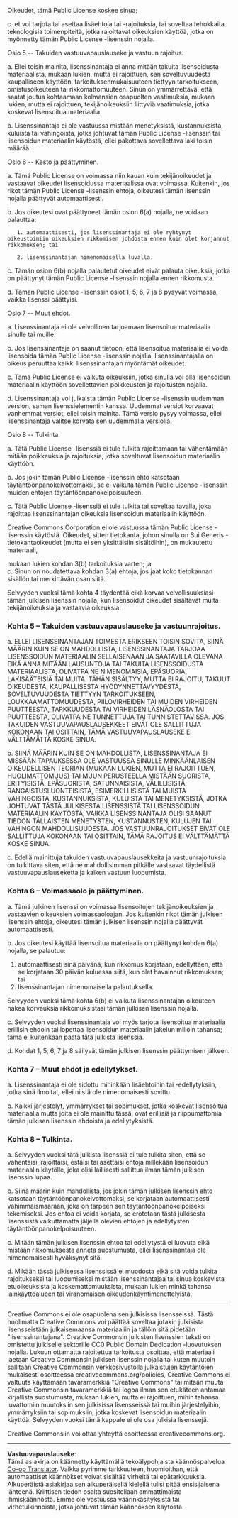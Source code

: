 <!--
CO_OP_TRANSLATOR_METADATA:
{
  "original_hash": "45ab63a2cd8f5faef6c9b150618837a4",
  "translation_date": "2025-08-28T19:52:34+00:00",
  "source_file": "lessons/sketchnotes/LICENSE.md",
  "language_code": "fi"
}
-->
Oikeudet, tämä Public License koskee sinua;

  c. et voi tarjota tai asettaa lisäehtoja tai -rajoituksia, tai soveltaa tehokkaita teknologisia toimenpiteitä, jotka rajoittavat oikeuksien käyttöä, jotka on myönnetty tämän Public License -lisenssin nojalla.

Osio 5 -- Takuiden vastuuvapauslauseke ja vastuun rajoitus.

  a. Ellei toisin mainita, lisenssinantaja ei anna mitään takuita lisensoidusta materiaalista, mukaan lukien, mutta ei rajoittuen, sen soveltuvuudesta kaupalliseen käyttöön, tarkoituksenmukaisuuteen tiettyyn tarkoitukseen, omistusoikeuteen tai rikkomattomuuteen. Sinun on ymmärrettävä, että saatat joutua kohtaamaan kolmansien osapuolten vaatimuksia, mukaan lukien, mutta ei rajoittuen, tekijänoikeuksiin liittyviä vaatimuksia, jotka koskevat lisensoitua materiaalia.

  b. Lisenssinantaja ei ole vastuussa mistään menetyksistä, kustannuksista, kuluista tai vahingoista, jotka johtuvat tämän Public License -lisenssin tai lisensoidun materiaalin käytöstä, ellei pakottava sovellettava laki toisin määrää.

Osio 6 -- Kesto ja päättyminen.

  a. Tämä Public License on voimassa niin kauan kuin tekijänoikeudet ja vastaavat oikeudet lisensoidussa materiaalissa ovat voimassa. Kuitenkin, jos rikot tämän Public License -lisenssin ehtoja, oikeutesi tämän lisenssin nojalla päättyvät automaattisesti.

  b. Jos oikeutesi ovat päättyneet tämän osion 6(a) nojalla, ne voidaan palauttaa:

       1. automaattisesti, jos lisenssinantaja ei ole ryhtynyt oikeustoimiin oikeuksien rikkomisen johdosta ennen kuin olet korjannut rikkomuksen; tai

       2. lisenssinantajan nimenomaisella luvalla.

  c. Tämän osion 6(b) nojalla palautetut oikeudet eivät palauta oikeuksia, jotka on päättynyt tämän Public License -lisenssin nojalla ennen rikkomusta.

  d. Tämän Public License -lisenssin osiot 1, 5, 6, 7 ja 8 pysyvät voimassa, vaikka lisenssi päättyisi.

Osio 7 -- Muut ehdot.

  a. Lisenssinantaja ei ole velvollinen tarjoamaan lisensoitua materiaalia sinulle tai muille. 

  b. Jos lisenssinantaja on saanut tietoon, että lisensoitua materiaalia ei voida lisensoida tämän Public License -lisenssin nojalla, lisenssinantajalla on oikeus peruuttaa kaikki lisenssinantajan myöntämät oikeudet.

  c. Tämä Public License ei vaikuta oikeuksiin, jotka sinulla voi olla lisensoidun materiaalin käyttöön sovellettavien poikkeusten ja rajoitusten nojalla.

  d. Lisenssinantaja voi julkaista tämän Public License -lisenssin uudemman version, saman lisenssielementin kanssa. Uudemmat versiot korvaavat vanhemmat versiot, ellei toisin mainita. Tämä versio pysyy voimassa, ellei lisenssinantaja valitse korvata sen uudemmalla versiolla.

Osio 8 -- Tulkinta.

  a. Tätä Public License -lisenssiä ei tule tulkita rajoittamaan tai vähentämään mitään poikkeuksia ja rajoituksia, jotka soveltuvat lisensoidun materiaalin käyttöön.

  b. Jos jokin tämän Public License -lisenssin ehto katsotaan täytäntöönpanokelvottomaksi, se ei vaikuta tämän Public License -lisenssin muiden ehtojen täytäntöönpanokelpoisuuteen.

  c. Tätä Public License -lisenssiä ei tule tulkita tai soveltaa tavalla, joka rajoittaa lisenssinantajan oikeuksia lisensoidun materiaalin käyttöön.

Creative Commons Corporation ei ole vastuussa tämän Public License -lisenssin käytöstä.
Oikeudet, sitten tietokanta, johon sinulla on Sui Generis -tietokantaoikeudet (mutta ei sen yksittäisiin sisältöihin), on mukautettu materiaali,

mukaan lukien kohdan 3(b) tarkoituksia varten; ja  
c. Sinun on noudatettava kohdan 3(a) ehtoja, jos jaat koko tietokannan sisällön tai merkittävän osan siitä.

Selvyyden vuoksi tämä kohta 4 täydentää eikä korvaa velvollisuuksiasi tämän julkisen lisenssin nojalla, kun lisensoidut oikeudet sisältävät muita tekijänoikeuksia ja vastaavia oikeuksia.

### Kohta 5 – Takuiden vastuuvapauslauseke ja vastuunrajoitus.

a. ELLEI LISENSSINANTAJAN TOIMESTA ERIKSEEN TOISIN SOVITA, SIINÄ MÄÄRIN KUIN SE ON MAHDOLLISTA, LISENSSINANTAJA TARJOAA LISENSSOIDUN MATERIAALIN SELLAISENAAN JA SAATAVILLA OLEVANA EIKÄ ANNA MITÄÄN LAUSUNTOJA TAI TAKUITA LISENSSOIDUSTA MATERIAALISTA, OLIVATPA NE NIMENOMAISIA, EPÄSUORIA, LAKISÄÄTEISIÄ TAI MUITA. TÄHÄN SISÄLTYY, MUTTA EI RAJOITU, TAKUUT OIKEUDESTA, KAUPALLISESTA HYÖDYNNETTÄVYYDESTÄ, SOVELTUVUUDESTA TIETTYYN TARKOITUKSEEN, LOUKKAAMATTOMUUDESTA, PIILOVIRHEIDEN TAI MUIDEN VIRHEIDEN PUUTTEESTA, TARKKUUDESTA TAI VIRHEIDEN LÄSNÄOLOSTA TAI PUUTTEESTA, OLIVATPA NE TUNNETTUJA TAI TUNNISTETTAVISSA. JOS TAKUIDEN VASTUUVAPAUSLAUSEKKEET EIVÄT OLE SALLITTUJA KOKONAAN TAI OSITTAIN, TÄMÄ VASTUUVAPAUSLAUSEKE EI VÄLTTÄMÄTTÄ KOSKE SINUA.

b. SIINÄ MÄÄRIN KUIN SE ON MAHDOLLISTA, LISENSSINANTAJA EI MISSÄÄN TAPAUKSESSA OLE VASTUUSSA SINULLE MINKÄÄNLAISEN OIKEUDELLISEN TEORIAN (MUKAAN LUKIEN, MUTTA EI RAJOITTUEN, HUOLIMATTOMUUS) TAI MUUN PERUSTEELLA MISTÄÄN SUORISTA, ERITYISISTÄ, EPÄSUORISTA, SATUNNAISISTA, VÄLILLISISTÄ, RANGAISTUSLUONTEISISTA, ESIMERKILLISISTÄ TAI MUISTA VAHINGOISTA, KUSTANNUKSISTA, KULUISTA TAI MENETYKSISTÄ, JOTKA JOHTUVAT TÄSTÄ JULKISESTA LISENSSISTÄ TAI LISENSSOIDUN MATERIAALIN KÄYTÖSTÄ, VAIKKA LISENSSINANTAJA OLISI SAANUT TIEDON TÄLLAISTEN MENETYSTEN, KUSTANNUSTEN, KULUJEN TAI VAHINGON MAHDOLLISUUDESTA. JOS VASTUUNRAJOITUKSET EIVÄT OLE SALLITTUJA KOKONAAN TAI OSITTAIN, TÄMÄ RAJOITUS EI VÄLTTÄMÄTTÄ KOSKE SINUA.

c. Edellä mainittuja takuiden vastuuvapauslausekkeita ja vastuunrajoituksia on tulkittava siten, että ne mahdollisimman pitkälle vastaavat täydellistä vastuuvapauslauseketta ja kaiken vastuun luopumista.

### Kohta 6 – Voimassaolo ja päättyminen.

a. Tämä julkinen lisenssi on voimassa lisensoitujen tekijänoikeuksien ja vastaavien oikeuksien voimassaoloajan. Jos kuitenkin rikot tämän julkisen lisenssin ehtoja, oikeutesi tämän julkisen lisenssin nojalla päättyvät automaattisesti.

b. Jos oikeutesi käyttää lisensoitua materiaalia on päättynyt kohdan 6(a) nojalla, se palautuu:

1. automaattisesti sinä päivänä, kun rikkomus korjataan, edellyttäen, että se korjataan 30 päivän kuluessa siitä, kun olet havainnut rikkomuksen; tai  
2. lisenssinantajan nimenomaisella palautuksella.

Selvyyden vuoksi tämä kohta 6(b) ei vaikuta lisenssinantajan oikeuteen hakea korvauksia rikkomuksistasi tämän julkisen lisenssin nojalla.

c. Selvyyden vuoksi lisenssinantaja voi myös tarjota lisensoitua materiaalia erillisin ehdoin tai lopettaa lisensoidun materiaalin jakelun milloin tahansa; tämä ei kuitenkaan päätä tätä julkista lisenssiä.

d. Kohdat 1, 5, 6, 7 ja 8 säilyvät tämän julkisen lisenssin päättymisen jälkeen.

### Kohta 7 – Muut ehdot ja edellytykset.

a. Lisenssinantaja ei ole sidottu mihinkään lisäehtoihin tai -edellytyksiin, jotka sinä ilmoitat, ellei niistä ole nimenomaisesti sovittu.

b. Kaikki järjestelyt, ymmärrykset tai sopimukset, jotka koskevat lisensoitua materiaalia mutta joita ei ole mainittu tässä, ovat erillisiä ja riippumattomia tämän julkisen lisenssin ehdoista ja edellytyksistä.

### Kohta 8 – Tulkinta.

a. Selvyyden vuoksi tätä julkista lisenssiä ei tule tulkita siten, että se vähentäisi, rajoittaisi, estäisi tai asettaisi ehtoja millekään lisensoidun materiaalin käytölle, joka olisi laillisesti sallittua ilman tämän julkisen lisenssin lupaa.

b. Siinä määrin kuin mahdollista, jos jokin tämän julkisen lisenssin ehto katsotaan täytäntöönpanokelvottomaksi, se korjataan automaattisesti vähimmäismäärään, joka on tarpeen sen täytäntöönpanokelpoiseksi tekemiseksi. Jos ehtoa ei voida korjata, se erotetaan tästä julkisesta lisenssistä vaikuttamatta jäljellä olevien ehtojen ja edellytysten täytäntöönpanokelpoisuuteen.

c. Mitään tämän julkisen lisenssin ehtoa tai edellytystä ei luovuta eikä mistään rikkomuksesta anneta suostumusta, ellei lisenssinantaja ole nimenomaisesti hyväksynyt sitä.

d. Mikään tässä julkisessa lisenssissä ei muodosta eikä sitä voida tulkita rajoitukseksi tai luopumiseksi mistään lisenssinantajaa tai sinua koskevista etuoikeuksista ja koskemattomuuksista, mukaan lukien minkä tahansa lainkäyttöalueen tai viranomaisen oikeudenkäyntimenettelyistä.

---

Creative Commons ei ole osapuolena sen julkisissa lisensseissä. Tästä huolimatta Creative Commons voi päättää soveltaa jotakin julkisista lisensseistään julkaisemaansa materiaaliin ja tällöin sitä pidetään "lisenssinantajana". Creative Commonsin julkisten lisenssien teksti on omistettu julkiselle sektorille CC0 Public Domain Dedication -luovutuksen nojalla. Lukuun ottamatta rajoitettua tarkoitusta osoittaa, että materiaali jaetaan Creative Commonsin julkisen lisenssin nojalla tai kuten muutoin sallitaan Creative Commonsin verkkosivustolla julkaistujen käytäntöjen mukaisesti osoitteessa creativecommons.org/policies, Creative Commons ei valtuuta käyttämään tavaramerkkiä "Creative Commons" tai mitään muuta Creative Commonsin tavaramerkkiä tai logoa ilman sen etukäteen antamaa kirjallista suostumusta, mukaan lukien, mutta ei rajoittuen, mihin tahansa luvattomiin muutoksiin sen julkisissa lisensseissä tai muihin järjestelyihin, ymmärryksiin tai sopimuksiin, jotka koskevat lisensoidun materiaalin käyttöä. Selvyyden vuoksi tämä kappale ei ole osa julkisia lisenssejä.

Creative Commonsiin voi ottaa yhteyttä osoitteessa creativecommons.org.

---

**Vastuuvapauslauseke**:  
Tämä asiakirja on käännetty käyttämällä tekoälypohjaista käännöspalvelua [Co-op Translator](https://github.com/Azure/co-op-translator). Vaikka pyrimme tarkkuuteen, huomioithan, että automaattiset käännökset voivat sisältää virheitä tai epätarkkuuksia. Alkuperäistä asiakirjaa sen alkuperäisellä kielellä tulisi pitää ensisijaisena lähteenä. Kriittisen tiedon osalta suositellaan ammattimaista ihmiskäännöstä. Emme ole vastuussa väärinkäsityksistä tai virhetulkinnoista, jotka johtuvat tämän käännöksen käytöstä.